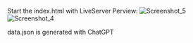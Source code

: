 Start the index.html with LiveServer 
Perview:
![Screenshot_5](https://github.com/SoulSnatcher187/person-details-panel/assets/116718287/2da5f364-be90-4496-a027-d9c64e170010)
![Screenshot_4](https://github.com/SoulSnatcher187/person-details-panel/assets/116718287/8554e4d8-2e80-4abd-820d-c3dba3d69f58)

data.json is generated with ChatGPT
